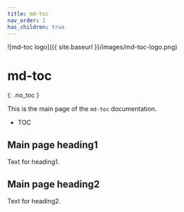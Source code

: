 ```yaml
---
title: md-toc
nav_order: 1
has_children: true
---
```


![md-toc logo]({{ site.baseurl }}/images/md-toc-logo.png)

# md-toc
{: .no_toc }

This is the main page of the `md-toc` documentation.

- TOC

## Main page heading1

Text for heading1.

## Main page heading2

Text for heading2.
